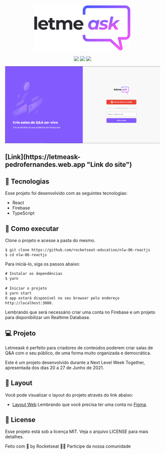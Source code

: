 <p align="center">
  <img src="https://github.com/PedroHenriqueFernandes/letmeask/blob/main/src/assets/images/logo.svg" />
</p>

<p align="center"> 
  <img src="https://camo.githubusercontent.com/817ba52ec6ada583ac3dd92266ed934824b85a06c027cdb85526fda41f4c6d64/68747470733a2f2f696d672e736869656c64732e696f2f7374617469632f76313f6c6162656c3d4e4c57266d6573736167653d303626636f6c6f723d383235374535266c6162656c436f6c6f723d303030303030">
  <img src="https://camo.githubusercontent.com/44c6816fb8a9ba2852c6d1dc8f38260a88912099e85ac5da22c66cffa9d74bd1/68747470733a2f2f696d672e736869656c64732e696f2f6769746875622f73746172732f726f636b6574736561742d656475636174696f6e2f6e6c772d30362d72656163746a733f6c6162656c3d7374617273266d6573736167653d4d495426636f6c6f723d383235374535266c6162656c436f6c6f723d303030303030">
  <img src="https://camo.githubusercontent.com/45d862ef64a7b27d57a2c0f741e005d2664bf4099a4fa4a7af23a7483f3f4376/68747470733a2f2f696d672e736869656c64732e696f2f7374617469632f76313f6c6162656c3d6c6963656e7365266d6573736167653d4d495426636f6c6f723d383235374535266c6162656c436f6c6f723d303030303030">
</p>

<p align="center">
  <img src="https://github.com/PedroHenriqueFernandes/letmeask/blob/main/src/assets/images/screenshot.png" />
</p>

<h2>[Link](https://letmeask-pedrofernandes.web.app "Link do site")</h2>

<h2>🧪 Tecnologias</h2>
Esse projeto foi desenvolvido com as seguintes tecnologias:

* React
* Firebase
* TypeScript
  
<h2>🚀 Como executar</h2>
Clone o projeto e acesse a pasta do mesmo.

```
$ git clone https://github.com/rocketseat-education/nlw-06-reactjs
$ cd nlw-06-reactjs
```

Para iniciá-lo, siga os passos abaixo:

```
# Instalar as dependências
$ yarn

# Iniciar o projeto
$ yarn start
O app estará disponível no seu browser pelo endereço http://localhost:3000.
```

Lembrando que será necessário criar uma conta no Firebase e um projeto para disponibilizar um Realtime Database.

<h2>💻 Projeto</h2>
Letmeask é perfeito para criadores de conteúdos poderem criar salas de Q&A com o seu público, de uma forma muito organizada e democrática.

Este é um projeto desenvolvido durante a Next Level Week Together, apresentada dos dias 20 a 27 de Junho de 2021.

<h2>🔖 Layout</h2>
Você pode visualizar o layout do projeto através do link abaixo:

* [Layout Web](https://www.figma.com/file/u0BQK8rCf2KgzcukdRRCWh/Letmeask/duplicate?node-id=0%3A1 "Layout Web") 
Lembrando que você precisa ter uma conta no [Figma](https://www.figma.com "Figma").

<h2>📝 License</h2>
Esse projeto está sob a licença MIT. Veja o arquivo LICENSE para mais detalhes.

Feito com 💜 by Rocketseat 👋🏻 Participe da nossa comunidade
